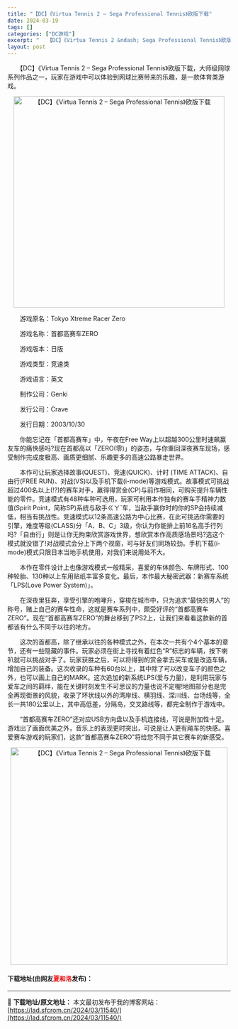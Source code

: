 ```yaml
---
title: "【DC】《Virtua Tennis 2 – Sega Professional Tennis》欧版下载"
date: 2024-03-19
tags: []
categories: ["DC游戏"]
excerpt: "　　【DC】《Virtua Tennis 2 &ndash; Sega Professional Tennis》欧版下载，大师级网球系列作品之一，玩家在游戏中可以体验到网球比赛带来的乐趣，是一款体育类游戏。 　　游戏原名：Tokyo Xtreme Racer Zero 　　游戏名称：首都高赛车ZER&hellip;"
layout: post
---
```


 <p>　　【DC】《Virtua Tennis 2 &ndash; Sega Professional Tennis》欧版下载，大师级网球系列作品之一，玩家在游戏中可以体验到网球比赛带来的乐趣，是一款体育类游戏。</p> <p align="center"><img align="" border="0" src="https://lad.sfcrom.cn/wp-content/uploads/2024/03/20240319_65f9b745d16c5.png" width="476" alt="【DC】《Virtua Tennis 2 – Sega Professional Tennis》欧版下载" /></p> <p>　　游戏原名：Tokyo Xtreme Racer Zero</p> <p>　　游戏名称：首都高赛车ZERO</p> <p>　　游戏版本：日版</p> <p>　　游戏类型：竞速类</p> <p>　　游戏语言：英文</p> <p>　　制作公司：Genki</p> <p>　　发行公司：Crave</p> <p>　　发行日期：2003/10/30</p> <p>　　你能忘记在「首都高赛车」中，午夜在Free Way上以超越300公里时速飙赢友车的痛快感吗?现在首都高以「ZERO(零)」的姿态，与你重回深夜赛车现场，感受制作完成度极高、画质更细腻、乐趣更多的高速公路暴走世界。</p> <p>　　本作可让玩家选择故事(QUEST)、竞速(QUICK)、计时 (TIME ATTACK)、自由行(FREE RUN)、对战(VS)以及手机下载(i-mode)等游戏模式。故事模式可挑战超过400名以上(!?)的赛车对手，赢得得赏金(CP)与前作相同，可购买提升车辆性能的零件。竞速模式有48种车种可选用，玩家可利用本作独有的赛车手精神力数值(Spirit Point，简称SP)系统与敌手ㄍㄚˋ车，当敌手赢你时的你的SP会持续减低，相当有挑战性。竞速模式以12条高速公路为中心比赛，在此可挑选你需要的引擎，难度等级(CLASS)分「A、B、C」3级，你认为你能排上前16名高手行列吗?「自由行」则是让你无拘束欣赏游戏世界，想欣赏本作高质感场景吗?选这个模式就没错了!对战模式会分上下两个视窗，可与好友们同场较劲。手机下载(i-mode)模式只限日本当地手机使用，对我们来说用处不大。</p> <p>　　本作在零件设计上也像游戏模式一般精采，喜爱的车体颜色、车牌形式、100种轮胎、130种以上车用贴纸丰富多变化。最后，本作最大秘密武器：新赛车系统「LPS(Love Power System)」。</p> <p>　　在深夜里狂奔，享受引擎的咆哮升，穿梭在城市中，只为追求&ldquo;最快的男人&rdquo;的称号，赌上自己的赛车性命，这就是赛车系列中，颇受好评的&ldquo;首都高赛车ZERO&rdquo;。现在&ldquo;首都高赛车ZERO&rdquo;的舞台移到了PS2上，让我们来看看这款新的首都该有什么不同于以往的地方。</p> <p>　　这次的首都高，除了继承以往的各种模式之外，在本次一共有个4个基本的章节，还有一些隐藏的事件。玩家必须在街上寻找有着红色&ldquo;R&rdquo;标志的车辆，按下喇叭就可以挑战对手了。玩家获胜之后，可以将得到的赏金拿去买车或是改造车辆，增加自己的装备。这次收录的车种有60台以上，其中除了可以改变车子的颜色之外，也可以画上自己的MARK。这次追加的新系统LPS(爱与力量)，是利用玩家与爱车之间的羁绊，能在关键时刻发生不可思议的力量也说不定喔!地图部分也是完全再现街景的风貌，收录了环状线以外的湾岸线、横羽线、深川线、台场线等，全长一共180公里以上，其中高低差，分隔岛，交叉路线等，都完全制作于游戏中。</p> <p>　　&ldquo;首都高赛车ZERO&rdquo;还对应USB方向盘以及手机连接线，可说是附加性十足。游戏出了画面优美之外，音乐上的表现更时突出，可说是让人更有飚车的快感。喜爱赛车游戏的玩家们，这款&ldquo;首都高赛车ZERO&rdquo;将给您不同于其它赛车的新感受。</p> <p align="center"><img align="" border="0" src="https://lad.sfcrom.cn/wp-content/uploads/2024/03/20240319_65f9b74669986.png" width="490" alt="【DC】《Virtua Tennis 2 – Sega Professional Tennis》欧版下载" /></p> <p><h4>下载地址(由网友<font color="red">夏和洛</font>发布)：</h4></p> 

---
📖 **下载地址/原文地址：** 本文最初发布于我的博客网站：[https://lad.sfcrom.cn/2024/03/11540/](https://lad.sfcrom.cn/2024/03/11540/)

